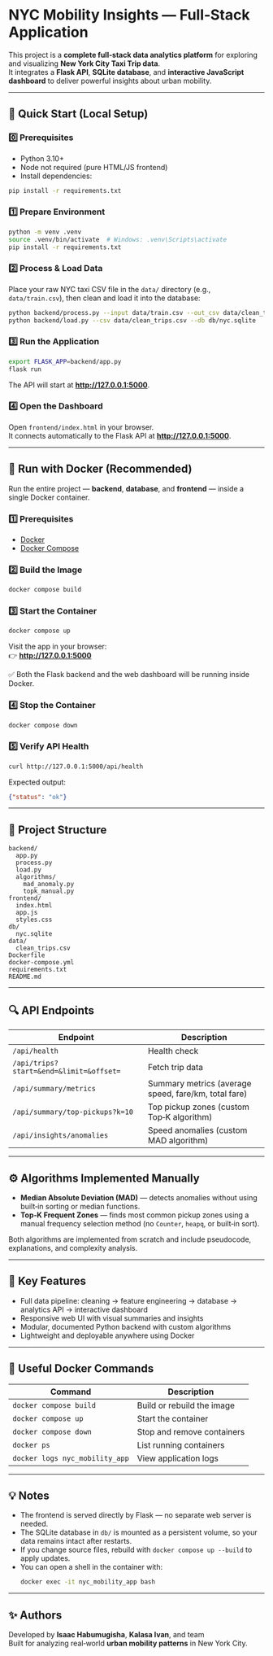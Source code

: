 # NYC Mobility Insights — Full‑Stack Application

This project is a **complete full‑stack data analytics platform** for exploring and visualizing **New York City Taxi Trip data**.  
It integrates a **Flask API**, **SQLite database**, and **interactive JavaScript dashboard** to deliver powerful insights about urban mobility.

---

## 🚀 Quick Start (Local Setup)

### 0️⃣ Prerequisites
- Python 3.10+
- Node not required (pure HTML/JS frontend)
- Install dependencies:
```bash
pip install -r requirements.txt
```

### 1️⃣ Prepare Environment
```bash
python -m venv .venv
source .venv/bin/activate  # Windows: .venv\Scripts\activate
pip install -r requirements.txt
```

### 2️⃣ Process & Load Data
Place your raw NYC taxi CSV file in the `data/` directory (e.g., `data/train.csv`), then clean and load it into the database:

```bash
python backend/process.py --input data/train.csv --out_csv data/clean_trips.csv --log data/clean_log.json
python backend/load.py --csv data/clean_trips.csv --db db/nyc.sqlite
```

### 3️⃣ Run the Application
```bash
export FLASK_APP=backend/app.py
flask run
```
The API will start at **http://127.0.0.1:5000**.

### 4️⃣ Open the Dashboard
Open `frontend/index.html` in your browser.  
It connects automatically to the Flask API at **http://127.0.0.1:5000**.

---

## 🐳 Run with Docker (Recommended)

Run the entire project — **backend**, **database**, and **frontend** — inside a single Docker container.

### 1️⃣ Prerequisites
- [Docker](https://www.docker.com/get-started)
- [Docker Compose](https://docs.docker.com/compose/install/)

### 2️⃣ Build the Image
```bash
docker compose build
```

### 3️⃣ Start the Container
```bash
docker compose up
```

Visit the app in your browser:  
👉 **http://127.0.0.1:5000**

✅ Both the Flask backend and the web dashboard will be running inside Docker.

### 4️⃣ Stop the Container
```bash
docker compose down
```

### 5️⃣ Verify API Health
```bash
curl http://127.0.0.1:5000/api/health
```
Expected output:
```json
{"status": "ok"}
```

---

## 📂 Project Structure

```
backend/
  app.py
  process.py
  load.py
  algorithms/
    mad_anomaly.py
    topk_manual.py
frontend/
  index.html
  app.js
  styles.css
db/
  nyc.sqlite
data/
  clean_trips.csv
Dockerfile
docker-compose.yml
requirements.txt
README.md
```

---

## 🔍 API Endpoints

| Endpoint | Description |
|-----------|--------------|
| `/api/health` | Health check |
| `/api/trips?start=&end=&limit=&offset=` | Fetch trip data |
| `/api/summary/metrics` | Summary metrics (average speed, fare/km, total fare) |
| `/api/summary/top-pickups?k=10` | Top pickup zones (custom Top‑K algorithm) |
| `/api/insights/anomalies` | Speed anomalies (custom MAD algorithm) |

---

## ⚙️ Algorithms Implemented Manually

- **Median Absolute Deviation (MAD)** — detects anomalies without using built‑in sorting or median functions.  
- **Top‑K Frequent Zones** — finds most common pickup zones using a manual frequency selection method (no `Counter`, `heapq`, or built‑in sort).

Both algorithms are implemented from scratch and include pseudocode, explanations, and complexity analysis.

---

## 🧠 Key Features

- Full data pipeline: cleaning → feature engineering → database → analytics API → interactive dashboard  
- Responsive web UI with visual summaries and insights  
- Modular, documented Python backend with custom algorithms  
- Lightweight and deployable anywhere using Docker  

---

## 🧰 Useful Docker Commands

| Command | Description |
|----------|-------------|
| `docker compose build` | Build or rebuild the image |
| `docker compose up` | Start the container |
| `docker compose down` | Stop and remove containers |
| `docker ps` | List running containers |
| `docker logs nyc_mobility_app` | View application logs |

---

## 💡 Notes

- The frontend is served directly by Flask — no separate web server is needed.  
- The SQLite database in `db/` is mounted as a persistent volume, so your data remains intact after restarts.  
- If you change source files, rebuild with `docker compose up --build` to apply updates.  
- You can open a shell in the container with:
  ```bash
  docker exec -it nyc_mobility_app bash
  ```

---

## ✨ Authors
Developed by **Isaac Habumugisha**, **Kalasa Ivan**, and team  
Built for analyzing real‑world **urban mobility patterns** in New York City.
